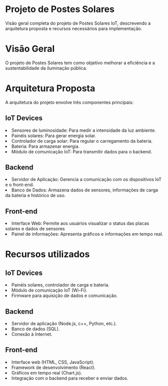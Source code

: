 <h1>Projeto de Postes Solares</h1>
Visão geral completa do projeto de Postes Solares IoT, descrevendo a arquitetura proposta e recursos necessários para implementação.

<h1>Visão Geral</h1>
O projeto de Postes Solares tem como objetivo melhorar a eficiência e a sustentabilidade da iluminação pública.

<h1>Arquitetura Proposta</h1>
A arquitetura do projeto envolve três componentes principais:

<h2>IoT Devices</h2>
<li>Sensores de luminosidade: Para medir a intensidade da luz ambiente.</li>
<li>Painéis solares: Para gerar energia solar.</li>
<li>Controlador de carga solar: Para regular o carregamento da bateria.</li>
<li>Bateria: Para armazenar energia.</li>
<li>Módulo de comunicação IoT: Para transmitir dados para o backend.</li>
<h2>Backend</h2>
<li>Servidor de Aplicação: Gerencia a comunicação com os dispositivos IoT e o front-end.</li>
<li>Banco de Dados: Armazena dados de sensores, informações de carga da bateria e histórico de uso.</li>
<h2>Front-end</h2>
<li>Interface Web: Permite aos usuários visualizar o status das placas solares e dados de sensores</li>
<li>Painel de informações: Apresenta gráficos e informações em tempo real.</li>

<h1>Recursos utilizados</h1>
<h2>IoT Devices</h2>
<li>Painéis solares, controlador de carga e bateria.</li>
<li>Módulo de comunicação IoT (Wi-Fi).</li>
<li>Firmware para aquisição de dados e comunicação.</li>
<h2>Backend</h2>
<li>Servidor de aplicação (Node.js, c++, Python, etc.).</li>
<li>Banco de dados (SQL).</li>
<li>Conexão à Internet.</li>
<h2>Front-end</h2>
<li>Interface web (HTML, CSS, JavaScript).</li>
<li>Framework de desenvolvimento (React).</li>
<li>Gráficos em tempo real (Chart.js).</li>
<li>Integração com o backend para receber e enviar dados.</li>
